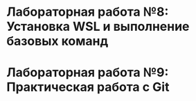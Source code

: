 # Лабораторная работа №8:  Установка WSL и выполнение базовых команд
# Лабораторная работа №9:  Практическая работа с Git